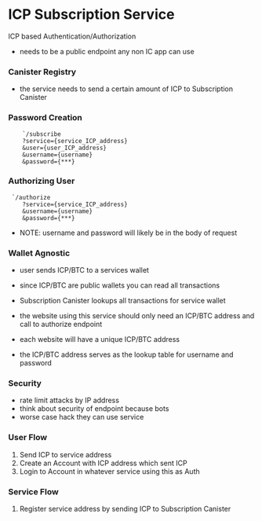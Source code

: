 # ICP Subscription Service 
ICP based Authentication/Authorization
- needs to be a public endpoint any non IC app can use

### Canister Registry
- the service needs to send a certain amount of ICP to Subscription Canister


### Password Creation
```
	`/subscribe
	?service={service_ICP_address}
	&user={user_ICP_address}
	&username={username}
	&password={***}
```

### Authorizing User
```
 `/authorize
	?service={service_ICP_address}
	&username={username}
	&password={***}
```

- NOTE: username and password will likely be in the body of request


### Wallet Agnostic
- user sends ICP/BTC to a services wallet
- since ICP/BTC are public wallets you can read all transactions
- Subscription Canister lookups all transactions for service wallet

- the website using this service should only need an ICP/BTC address and call to authorize endpoint

- each website will have a unique ICP/BTC address

- the ICP/BTC address serves as the lookup table for username and password

### Security
- rate limit attacks by IP address
- think about security of endpoint because bots 
- worse case hack they can use service

### User Flow
1) Send ICP to service address
2) Create an Account with ICP address which sent ICP
3) Login to Account in whatever service using this as Auth 

### Service Flow
1) Register service address by sending ICP to Subscription Canister
